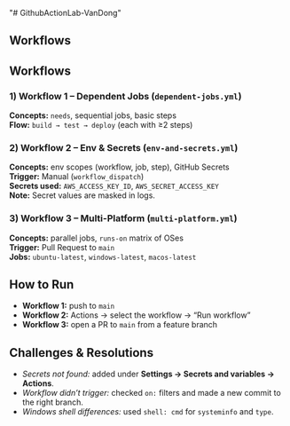 "# GithubActionLab-VanDong" 
## Workflows

## Workflows

### 1) Workflow 1 – Dependent Jobs (`dependent-jobs.yml`)
**Concepts:** `needs`, sequential jobs, basic steps  
**Flow:** `build → test → deploy` (each with ≥2 steps)

### 2) Workflow 2 – Env & Secrets (`env-and-secrets.yml`)
**Concepts:** env scopes (workflow, job, step), GitHub Secrets  
**Trigger:** Manual (`workflow_dispatch`)  
**Secrets used:** `AWS_ACCESS_KEY_ID`, `AWS_SECRET_ACCESS_KEY`  
**Note:** Secret values are masked in logs.

### 3) Workflow 3 – Multi-Platform (`multi-platform.yml`)
**Concepts:** parallel jobs, `runs-on` matrix of OSes  
**Trigger:** Pull Request to `main`  
**Jobs:** `ubuntu-latest`, `windows-latest`, `macos-latest`

## How to Run
- **Workflow 1:** push to `main`  
- **Workflow 2:** Actions → select the workflow → “Run workflow”  
- **Workflow 3:** open a PR to `main` from a feature branch

## Challenges & Resolutions
- *Secrets not found:* added under **Settings → Secrets and variables → Actions**.  
- *Workflow didn’t trigger:* checked `on:` filters and made a new commit to the right branch.  
- *Windows shell differences:* used `shell: cmd` for `systeminfo` and `type`.